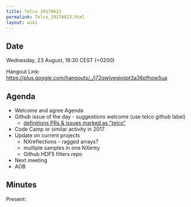 ```yaml
---
title: Telco 20170823
permalink: Telco_20170823.html
layout: wiki
---
```


Date
----

Wednesday, 23 August, 16:30 CEST (+0200)

<!-- end of autogeneration -->

Hangout Link:
<https://plus.google.com/hangouts/_/j72qwlvegiojjpt3a36pfhow5ua>


Agenda
------

-   Welcome and agree Agenda
-   Github issue of the day - suggestions welcome (use telco github label)
    - [definitions PRs & issues marked as "telco"](https://github.com/nexusformat/definitions/labels/telco)
-   Code Camp or similar activity in 2017
-   Update on current projects
	-   NXreflections - ragged arrays?
	-   multiple samples in one NXenty
	-   Github HDF5 filters repo
-   Next meeting
-   AOB

Minutes
-------

Present:
